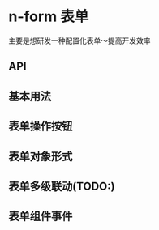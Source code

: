 # n-form 表单

主要是想研发一种配置化表单～提高开发效率

## API

## 基本用法

<!-- ```vue demo src="./form/FormBasic.vue"

``` -->

## 表单操作按钮

<!-- ```vue demo src="./form/FormMenu.vue"

``` -->

## 表单对象形式

<!-- ```vue demo src="./form/FormObject.vue"

``` -->

## 表单多级联动(TODO:)
<!-- ```vue demo src="./form/FormCascader.vue"

``` -->

## 表单组件事件
```vue demo src="./form/FormEvent.vue"

```


